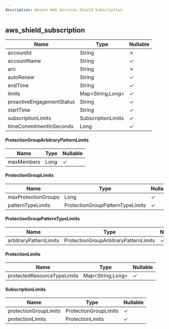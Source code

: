 ```yaml
---
description: Amazon Web Services Shield Subscription
---
```

aws_shield_subscription
-----------------------

| **Name**                  | **Type**           | **Nullable** |
| ------------------------- | ------------------ | ------------ |
| accountId                 | String             | &cross;      |
| accountName               | String             | &check;      |
| arn                       | String             | &cross;      |
| autoRenew                 | String             | &check;      |
| endTime                   | String             | &check;      |
| limits                    | Map<String,Long>   | &check;      |
| proactiveEngagementStatus | String             | &check;      |
| startTime                 | String             | &check;      |
| subscriptionLimits        | SubscriptionLimits | &check;      |
| timeCommitmentInSeconds   | Long               | &check;      |

#### ProtectionGroupArbitraryPatternLimits
| **Name**   | **Type** | **Nullable** |
| ---------- | -------- | ------------ |
| maxMembers | Long     | &check;      |

#### ProtectionGroupLimits
| **Name**            | **Type**                         | **Nullable** |
| ------------------- | -------------------------------- | ------------ |
| maxProtectionGroups | Long                             | &check;      |
| patternTypeLimits   | ProtectionGroupPatternTypeLimits | &check;      |

#### ProtectionGroupPatternTypeLimits
| **Name**               | **Type**                              | **Nullable** |
| ---------------------- | ------------------------------------- | ------------ |
| arbitraryPatternLimits | ProtectionGroupArbitraryPatternLimits | &check;      |

#### ProtectionLimits
| **Name**                    | **Type**         | **Nullable** |
| --------------------------- | ---------------- | ------------ |
| protectedResourceTypeLimits | Map<String,Long> | &check;      |

#### SubscriptionLimits
| **Name**              | **Type**              | **Nullable** |
| --------------------- | --------------------- | ------------ |
| protectionGroupLimits | ProtectionGroupLimits | &check;      |
| protectionLimits      | ProtectionLimits      | &check;      |
